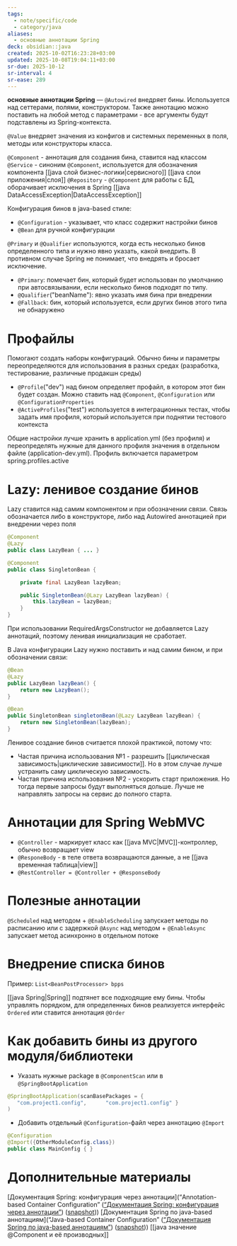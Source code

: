 ```yaml
---
tags:
  - note/specific/code
  - category/java
aliases:
  - основные аннотации Spring
deck: obsidian::java
created: 2025-10-02T16:23:28+03:00
updated: 2025-10-08T19:04:11+03:00
sr-due: 2025-10-12
sr-interval: 4
sr-ease: 289
---
```


**основные аннотации Spring**
—
`@Autowired` внедряет бины. Используется над сеттерами, полями, конструктором. Также аннотацию можно поставить на любой метод с параметрами - все аргументы будут подставлены из Spring-контекста.

`@Value` внедряет значения из конфигов и системных переменных в поля, методы или конструкторы класса.

`@Component` - аннотация для создания бина, ставится над классом
`@Service` - синоним `@Component`, используется для обозначения компонента [[java слой бизнес-логики|сервисного]] [[java слои приложения|слоя]]
`@Repository` - `@Component` для работы с БД, оборачивает исключения в Spring [[java DataAccessException|DataAccessException]]

Конфигурация бинов в java-based стиле:
- `@Configuration` - указывает, что класс содержит настройки бинов
- `@Bean` для ручной конфигурации

`@Primary` и `@Qualifier` используются, когда есть несколько бинов определенного типа и нужно явно указать, какой внедрить. В противном случае Spring не понимает, что внедрять и бросает исключение.

- `@Primary`: помечает бин, который будет использован по умолчанию при автосвязывании, если несколько бинов подходят по типу.
- `@Qualifier`("beanName"): явно указать имя бина при внедрении
- `@Fallback`: бин, который используется, если других бинов этого типа не обнаружено

# Профайлы

Помогают создать наборы конфигураций. Обычно бины и параметры переопределяются для использования в разных средах (разработка, тестирование, различные продакшн среды)

- `@Profile`("dev") над бином определяет профайл, в котором этот бин будет создан. Можно ставить над `@Component`, `@Configuration` или `@ConfigurationProperties`
- `@ActiveProfiles`("test") используется в интеграционных тестах, чтобы задать имя профиля, который используется при поднятии тестового контекста

Общие настройки лучше хранить в application.yml (без профиля) и переопределять нужные для данного профиля значения в отдельном файле (application-dev.yml). Профиль включается параметром spring.profiles.active

# Lazy: ленивое создание бинов

Lazy ставится над самим компонентом и при обозначении связи. Связь обозначается либо в конструкторе, либо над Autowired аннотацией при внедрении через поля
```java
@Component
@Lazy
public class LazyBean { ... }

@Component
public class SingletonBean {

    private final LazyBean lazyBean;

    public SingletonBean(@Lazy LazyBean lazyBean) {
        this.lazyBean = lazyBean;
    }
}

```

При использовании RequiredArgsConstructor не добавляется Lazy аннотаций, поэтому ленивая инициализация не сработает.

В Java конфигурации Lazy нужно поставить и над самим бином, и при обозначении связи:
```java
@Bean
@Lazy
public LazyBean lazyBean() {
    return new LazyBean();
}

@Bean
public SingletonBean singletonBean(@Lazy LazyBean lazyBean) {
    return new SingletonBean(lazyBean);
}

```

Ленивое создание бинов считается плохой практикой, потому что:
- Частая причина использования №1 - разрешить [[циклическая зависимость|циклические зависимости]]. Но в этом случае лучше устранить саму циклическую зависимость.
- Частая причина использования №2 - ускорить старт приложения. Но тогда первые запросы будут выполняться дольше. Лучше не направлять запросы на сервис до полного старта.

# Аннотации для Spring WebMVC

- `@Controller` - маркирует класс как [[java MVC|MVC]]-контроллер, обычно возвращает view
- `@ResponeBody` - в теле ответа возвращаются данные, а не [[java временная таблица|view]]
- `@RestController = @Controller + @ResponseBody`

# Полезные аннотации

`@Scheduled` над методом + `@EnableScheduling` запускает методы по расписанию или с задержкой
`@Async` над методом + `@EnableAsync` запускает метод асинхронно в отдельном потоке

# Внедрение списка бинов

Пример: `List<BeanPostProcessor> bpps`

[[java Spring|Spring]] подтянет все подходящие ему бины. Чтобы управлять порядком, для определенных бинов реализуется интерфейс `Ordered` или ставится аннотация `@Order`

# Как добавить бины из другого модуля/библиотеки

- Указать нужные package в `@ComponentScan` или в `@SpringBootApplication`
```java
@SpringBootApplication(scanBasePackages = {     
   "com.project1.config",      "com.project1.config" }
)

```
- Добавить отдельный `@Configuration`-файл через аннотацию `@Import`
```java
@Configuration 
@Import({OtherModuleConfig.class}) 
public class MainConfig { }

```

# Дополнительные материалы
[Документация Spring: конфигурация через аннотации](“Annotation-based Container Configuration” ([“Документация Spring: конфигурация через аннотации”](zotero://select/library/items/FQ4Q54X4)) ([snapshot](zotero://open-pdf/library/items/NCZZG2M4?sel=%23page-title&annotation=UI4J5LCX)))
[Документация Spring по java-based аннотациям](“Java-based Container Configuration” ([“Документация Spring по java-based аннотациям”](zotero://select/library/items/KEWJ79II)) ([snapshot](zotero://open-pdf/library/items/MYYB9AWJ?sel=%23page-title&annotation=A3C9JTIY)))
[[java значение @Component и её производных]]
